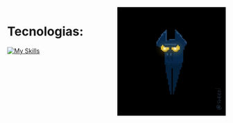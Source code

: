 <img align="right" width="250" src="https://github.com/FelipeCostaq/FelipeCostaq/blob/main/bat.gif?raw=true" alt="bat.gif by Lior Shkedi">
<h1 align="left">Tecnologias: </h1>

[![My Skills](https://skillicons.dev/icons?i=cs,dotnet,wasm,python,html,css)](https://skillicons.dev)




